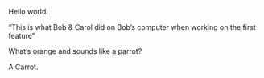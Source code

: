 Hello world.

“This is what Bob & Carol did on Bob’s computer when working on the first feature”

What’s orange and sounds like a parrot?

A Carrot.